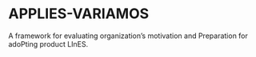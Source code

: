 # APPLIES-VARIAMOS
A framework for evaluating organization’s motivation and Preparation for adoPting product LInES. 
